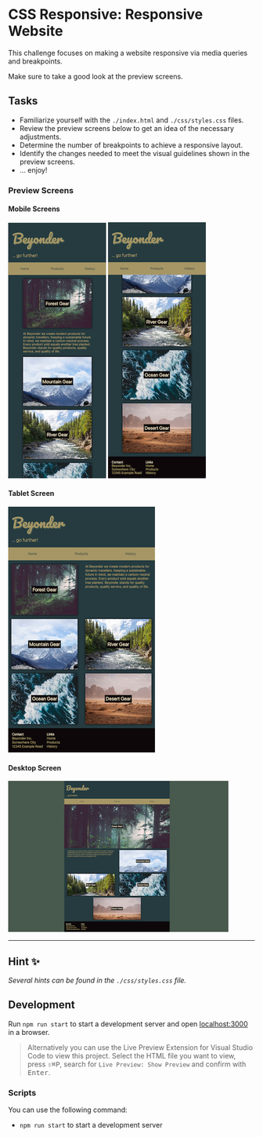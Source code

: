 # CSS Responsive: Responsive Website

This challenge focuses on making a website responsive via media queries and breakpoints.

Make sure to take a good look at the preview screens.

## Tasks

- Familiarize yourself with the `./index.html` and `./css/styles.css` files.
- Review the preview screens below to get an idea of the necessary adjustments.
- Determine the number of breakpoints to achieve a responsive layout.
- Identify the changes needed to meet the visual guidelines shown in the preview screens.
- ... enjoy!

### Preview Screens

#### Mobile Screens

![Mobile - 1](assets/mobile_1.png) ![Mobile - 2](assets/mobile_2.png)

#### Tablet Screen

![Tablet](assets/tablet.png)

#### Desktop Screen

![Desktop](assets/desktop.png)

---

## Hint ✨

_Several hints can be found in the `./css/styles.css` file._

## Development

Run `npm run start` to start a development server and open [localhost:3000](http://localhost:3000) in a browser.

> Alternatively you can use the Live Preview Extension for Visual Studio Code to view this project.
> Select the HTML file you want to view, press <kbd>⇧</kbd><kbd>⌘</kbd><kbd>P</kbd>, search for `Live Preview: Show Preview` and confirm with <kbd>Enter</kbd>.

### Scripts

You can use the following command:

- `npm run start` to start a development server
